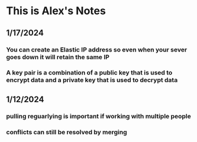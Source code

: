 # This is Alex's Notes
## 1/17/2024
### You can create an Elastic IP address so even when your sever goes down it will retain the same IP
### A key pair is a combination of a public key that is used to encrypt data and a private key that is used to decrypt data
## 1/12/2024
### pulling reguarlying is important if working with multiple people
### conflicts can still be resolved by merging

